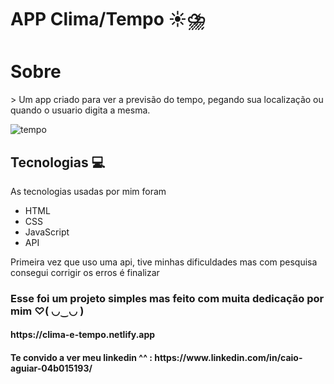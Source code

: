 # APP Clima/Tempo ☀️​⛈️​

 <h1>Sobre</h1>
> Um app criado para ver a previsão do tempo, pegando sua localização ou quando o usuario digita a mesma.

![tempo](https://user-images.githubusercontent.com/88971985/165006014-ad54f7d0-dcee-4b38-9c12-0442d52de825.gif)

<h2>Tecnologias 💻</h2>
 <p>As tecnologias usadas por mim foram</p>
  <ul>
  <li>HTML</li>
  <li>CSS</li>
  <li>JavaScript</li>
  <li>API</li>
  </ul>

<p>Primeira vez que uso uma api, tive minhas dificuldades mas com pesquisa consegui corrigir os erros é finalizar</p>

<h3>Esse foi um projeto simples mas feito com muita dedicação por mim ♡( ◡‿◡ )</h3>

<h4>https://clima-e-tempo.netlify.app</h4>

<h4>Te convido a ver meu linkedin ^^ : https://www.linkedin.com/in/caio-aguiar-04b015193/</h4>
